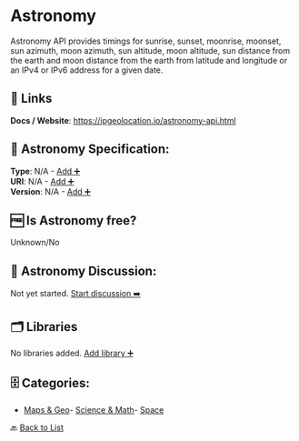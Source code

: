 # Astronomy

Astronomy API provides timings for sunrise, sunset, moonrise, moonset, sun azimuth, moon azimuth, sun altitude, moon altitude, sun distance from the earth and moon distance from the earth from latitude and longitude or an IPv4 or IPv6 address for a given date.

##  🔗 Links
**Docs / Website**: https://ipgeolocation.io/astronomy-api.html

## 🧬 Astronomy Specification:
**Type**: N/A - [Add ➕](https://github.com/apis-list/apis-list/edit/main/apis/astronomy/astronomy.yaml)  
**URI**: N/A - [Add ➕](https://github.com/apis-list/apis-list/edit/main/apis/astronomy/astronomy.yaml)  
**Version**: N/A - [Add ➕](https://github.com/apis-list/apis-list/edit/main/apis/astronomy/astronomy.yaml)

## 🆓 Is Astronomy free?
 Unknown/No 

## 💬 Astronomy Discussion:
Not yet started. [Start discussion ➡️](https://github.com/apis-list/apis-list/discussions/new)

## 🗂️ Libraries

No libraries added. [Add library ➕](https://github.com/apis-list/apis-list/edit/main/apis/astronomy/astronomy.yaml)    


## 🗄️ Categories:
- [Maps & Geo](https://github.com/apis-list/apis-list#maps--geo-)- [Science & Math](https://github.com/apis-list/apis-list#science--math-)- [Space](https://github.com/apis-list/apis-list#space-)

🔙  [Back to List](https://github.com/apis-list/apis-list)
